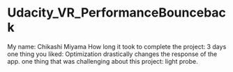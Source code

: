 # Udacity_VR_PerformanceBounceback

My name: Chikashi Miyama
How long it took to complete the project: 3 days
one thing you liked: Optimization drastically changes the response of the app.
one thing that was challenging about this project: light probe.
